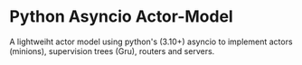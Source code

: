 # Python Asyncio Actor-Model

A lightweiht actor model using python's (3.10+) asyncio to implement actors (minions), supervision trees (Gru), routers and servers.